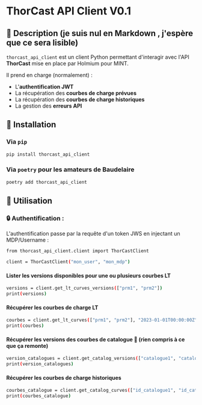 # ThorCast API Client V0.1

## 📌 Description (je suis nul en Markdown , j'espère que ce sera lisible)

`thorcast_api_client` est un client Python permettant d'interagir avec l'API **ThorCast** mise en place par Holmium pour MINT.

Il prend en charge (normalement) :
- L'**authentification JWT**
- La récupération des **courbes de charge prévues**
- La récupération des **courbes de charge historiques**
- La gestion des **erreurs API**

## 🚀 Installation

### Via `pip`
```sh
pip install thorcast_api_client
```

### Via `poetry` pour les amateurs de Baudelaire
```sh
poetry add thorcast_api_client
```

## 📜 Utilisation 

### 🔒 Authentification : 

L'authentification passe par la requête d'un token JWS en injectant un MDP/Username :

```sh
from thorcast_api_client.client import ThorCastClient

client = ThorCastClient("mon_user", "mon_mdp")
```
#### Lister les versions disponibles pour une ou plusieurs courbes LT

```sh
versions = client.get_lt_curves_versions(["prm1", "prm2"])
print(versions)
```
#### Récupérer les courbes de charge LT

```sh
courbes = client.get_lt_curves(["prm1", "prm2"], "2023-01-01T00:00:00Z", "2025-01-01T00:00:00Z")
print(courbes)
```

#### Récupérer les versions des courbes de catalogue 🤷 (rien compris à ce que ça remonte)

```sh
version_catalogues = client.get_catalog_versions(["catalogue1", "catalogue2"], "2023-01-01T00:00:00Z", "2025-01-01T00:00:00Z")
print(version_catalogues)
```
#### Récupérer les courbes de charge historiques

```sh
courbes_catalogue = client.get_catalog_curves(["id_catalogue1", "id_catalogue2"])
print(courbes_catalogue)
```
